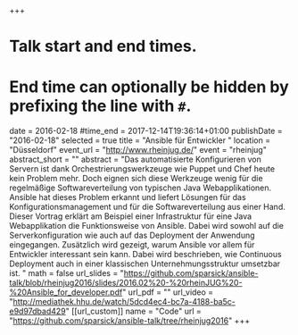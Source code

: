 +++
# Talk start and end times.
# End time can optionally be hidden by prefixing the line with `#`.
date = 2016-02-18
#time_end = 2017-12-14T19:36:14+01:00
publishDate = "2016-02-18"
selected = true
title = "Ansible für Entwickler "
location = "Düsseldorf"
event_url = "http://www.rheinjug.de/"
event = "rheinjug"
abstract_short = ""
abstract = "Das automatisierte Konfigurieren von Servern ist dank Orchestrierungswerkzeuge wie Puppet und Chef heute kein Problem mehr. Doch eignen sich diese Werkzeuge wenig für die regelmäßige Softwareverteilung von typischen Java Webapplikationen. Ansible hat dieses Problem erkannt und liefert Lösungen für das Konfigurationsmanagement und für die Softwareverteilung aus einer Hand. Dieser Vortrag erklärt am Beispiel einer Infrastruktur für eine Java Webapplikation die Funktionsweise von Ansible. Dabei wird sowohl auf die Serverkonfiguration wie auch auf das Deployment der Anwendung eingegangen. Zusätzlich wird gezeigt, warum Ansible vor allem für Entwickler interessant sein kann. Dabei wird beschrieben, wie Continuous Deployment auch in einer klassischen Unternehmungsstruktur umsetzbar ist. "
math = false
url_slides = "https://github.com/sparsick/ansible-talk/blob/rheinjug2016/slides/2016.02%20-%20rheinJUG%20-%20Ansible_for_developer.pdf"
url_pdf = ""
url_video = "http://mediathek.hhu.de/watch/5dcd4ec4-bc7a-4188-ba5c-e9d97dbad429"
[[url_custom]]
name = "Code"
url = "https://github.com/sparsick/ansible-talk/tree/rheinjug2016"
+++
